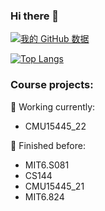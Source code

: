 ### Hi there 👋

<!--
**iceTTTT/iceTTTT** is a ✨ _special_ ✨ repository because its `README.md` (this file) appears on your GitHub profile.

Here are some ideas to get you started:
-->

<!-- 🔭 I’m currently working on distributed database -->

[![我的 GitHub 数据](https://github-readme-stats.vercel.app/api?username=iceTTTT)]()

[![Top Langs](https://github-readme-stats.vercel.app/api/top-langs/?username=iceTTTT&layout=compact)](https://github.com/iceTTTT/github-readme-stats)

### Course projects:

🌱 Working currently:

+ CMU15445_22

🔭 Finished before:

+ MIT6.S081
+ CS144
+ CMU15445_21
+ MIT6.824
  
<!--
- 👯 I’m looking to collaborate on ...
- 🤔 I’m looking for help with ...
- 💬 Ask me about ...
- 📫 How to reach me: ...
- 😄 Pronouns: ...
- ⚡ Fun fact: ...
-->
